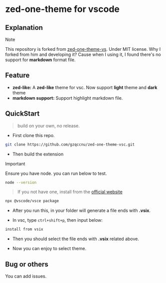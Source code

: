# zed-one-theme for vscode

## Explanation
> [!Note]
> This repository is forked from [zed-one-theme-vs](https://github.com/arrrrny/zed-one-theme-vs). Under MIT license.
> Why I forked from him and developing it? Cause when I using it, I found there's no support for **markdown** format file.

## Feature
- **zed-like:**
A **zed-like** theme for vsc. Now support **light** theme and **dark** theme
- **markdown support:**
Support highlight markdown file.

## QuickStart
> build on your own, no release.

- First clone this repo.
```bash
git clone https://github.com/gzqccnu/zed-one-theme-vsc.git
```
- Then build the extension
> [!Important]
> Ensure you have node.
> you can run below to test.
```bash
node --version
```
> If you not have one, install from the [official website](https://nodejs.org/) 

```bash
npx @vscode/vsce package
```
- After you run this, in your folder will generate a file ends with **.vsix**.

- In vsc, type `ctrl+shift+p`, then input below:
```markdown
install from vsix
```
- Then you should select the file ends with **.vsix** related above.

- Now you can enjoy to select theme.

## Bug or others
You can add issues.
